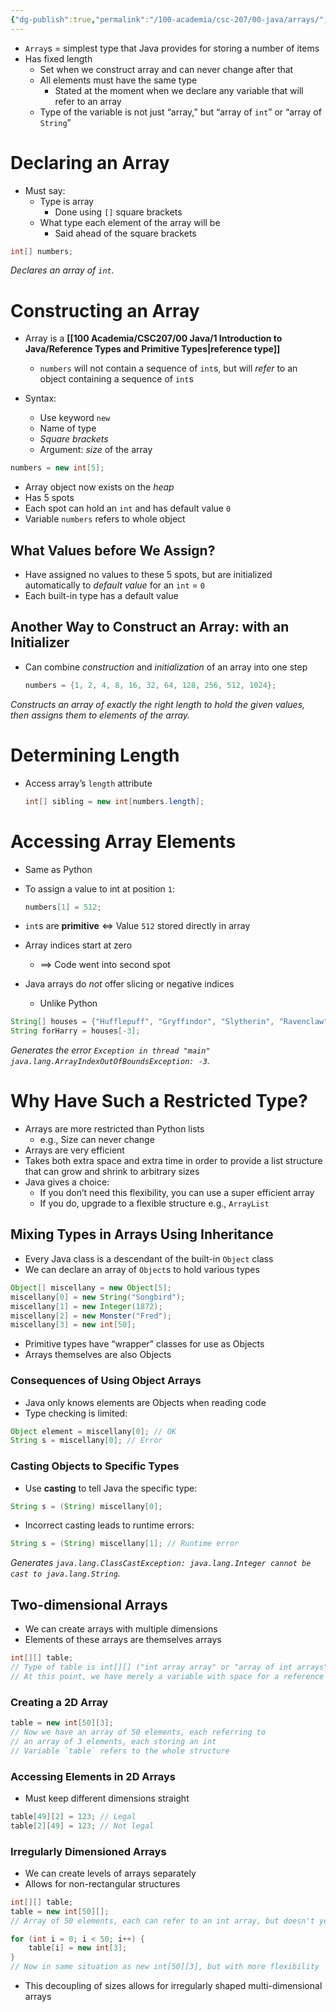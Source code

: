 ```yaml
---
{"dg-publish":true,"permalink":"/100-academia/csc-207/00-java/arrays/","tags":["#cs","#java","#lecture","#note","university"],"created":"2024-10-05T15:07:30.951-04:00","updated":"2024-10-05T23:44:09.592-04:00"}
---
```



-   `Array`s = simplest type that Java provides for storing a number of items
-   Has fixed length
    -   Set when we construct array and can never change after that
    -   All elements must have the same type
        -   Stated at the moment when we declare any variable that will refer to an array
    -   Type of the variable is not just “array,” but “array of `int`” or “array of `String`”

# Declaring an Array

-   Must say:
    -   Type is array
        -   Done using `[]` square brackets
    -   What type each element of the array will be
        -   Said ahead of the square brackets

```java
int[] numbers;
```

_Declares an array of `int`._

# Constructing an Array

-   Array is a **[[100 Academia/CSC207/00 Java/1 Introduction to Java/Reference Types and Primitive Types\|reference type]]**

    -   `numbers` will not contain a sequence of `int`s, but will _refer_ to an object containing a sequence of `int`s

-   Syntax:
    -   Use keyword `new`
    -   Name of type
    -   _Square brackets_
    -   Argument: _size_ of the array

```java
numbers = new int[5];
```

-   Array object now exists on the _heap_
-   Has 5 spots
-   Each spot can hold an `int` and has default value `0`
-   Variable `numbers` refers to whole object

## What Values before We Assign?

-   Have assigned no values to these 5 spots, but are initialized automatically to _default value_ for an `int` = `0`
-   Each built-in type has a default value

## Another Way to Construct an Array: with an Initializer

-   Can combine _construction_ and _initialization_ of an array into one step

    ```java
    numbers = {1, 2, 4, 8, 16, 32, 64, 128, 256, 512, 1024};
    ```

_Constructs an array of exactly the right length to hold the given values, then assigns them to elements of the array._

# Determining Length

-   Access array’s `length` attribute

    ```java
    int[] sibling = new int[numbers.length];
    ```

# Accessing Array Elements

-   Same as Python
-   To assign a value to int at position `1`:

    ```java
    numbers[1] = 512;
    ```

-   `int`s are **primitive** $\iff$ Value `512` stored directly in array
-   Array indices start at zero
    -   $\implies$ Code went into second spot
-   Java arrays do _not_ offer slicing or negative indices
    -   Unlike Python

```java
String[] houses = {"Hufflepuff", "Gryffindor", "Slytherin", "Ravenclaw"};
String forHarry = houses[-3];
```

_Generates the error `Exception in thread "main" java.lang.ArrayIndexOutOfBoundsException: -3`._

# Why Have Such a Restricted Type?

-   Arrays are more restricted than Python lists
    -   e.g., Size can never change
-   Arrays are very efficient
-   Takes both extra space and extra time in order to provide a list structure that can grow and shrink to arbitrary sizes
-   Java gives a choice:
    -   If you don’t need this flexibility, you can use a super efficient array
    -   If you do, upgrade to a flexible structure e.g., `ArrayList`

## Mixing Types in Arrays Using Inheritance

-   Every Java class is a descendant of the built-in `Object` class
-   We can declare an array of `Object`s to hold various types

```java
Object[] miscellany = new Object[5];
miscellany[0] = new String("Songbird");
miscellany[1] = new Integer(1872);
miscellany[2] = new Monster("Fred");
miscellany[3] = new int[50];
```

-   Primitive types have “wrapper” classes for use as Objects
-   Arrays themselves are also Objects

### Consequences of Using Object Arrays

-   Java only knows elements are Objects when reading code
-   Type checking is limited:

```java
Object element = miscellany[0]; // OK
String s = miscellany[0]; // Error
```

### Casting Objects to Specific Types

-   Use **casting** to tell Java the specific type:

```java
String s = (String) miscellany[0];
```

-   Incorrect casting leads to runtime errors:

```java
String s = (String) miscellany[1]; // Runtime error
```

_Generates `java.lang.ClassCastException: java.lang.Integer cannot be cast to java.lang.String`._

## Two-dimensional Arrays

-   We can create arrays with multiple dimensions
-   Elements of these arrays are themselves arrays

```java
int[][] table;
// Type of table is int[][] ("int array array" or "array of int arrays")
// At this point, we have merely a variable with space for a reference
```

### Creating a 2D Array

```java
table = new int[50][3];
// Now we have an array of 50 elements, each referring to
// an array of 3 elements, each storing an int
// Variable `table` refers to the whole structure
```

### Accessing Elements in 2D Arrays

-   Must keep different dimensions straight

```java
table[49][2] = 123; // Legal
table[2][49] = 123; // Not legal
```

### Irregularly Dimensioned Arrays

-   We can create levels of arrays separately
-   Allows for non-rectangular structures

```java
int[][] table;
table = new int[50][];
// Array of 50 elements, each can refer to an int array, but doesn't yet

for (int i = 0; i < 50; i++) {
    table[i] = new int[3];
}
// Now in same situation as new int[50][3], but with more flexibility
```

-   This decoupling of sizes allows for irregularly shaped multi-dimensional arrays
